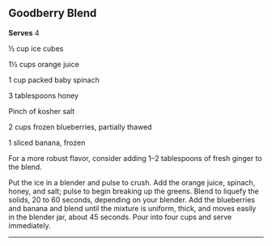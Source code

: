 ﻿## Goodberry Blend

**Serves** 4

½ cup ice cubes

1½ cups orange juice

1 cup packed baby spinach

3 tablespoons honey

Pinch of kosher salt

2 cups frozen blueberries, partially thawed

1 sliced banana, frozen

For a more robust flavor, consider adding 1–2 tablespoons of fresh ginger to the blend.

Put the ice in a blender and pulse to crush. Add the orange juice, spinach, honey, and salt; pulse to begin breaking up the greens. Blend to liquefy the solids, 20 to 60 seconds, depending on your blender. Add the blueberries and banana and blend until the mixture is uniform, thick, and moves easily in the blender jar, about 45 seconds. Pour into four cups and serve immediately.

---

